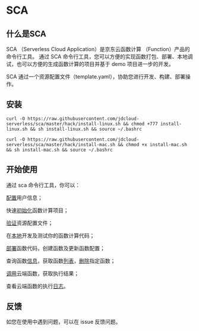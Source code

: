# SCA

## 什么是SCA

SCA （Serverless Cloud Application）是京东云函数计算 （Function）产品的命令行工具。
通过 SCA 命令行工具，您可以方便的实现函数打包、部署、本地调试，也可以方便的生成函数计算的项目并基于 demo 项目进一步的开发。

SCA 通过一个资源配置文件（template.yaml），协助您进行开发、构建、部署操作。

## 安装

`curl -O https://raw.githubusercontent.com/jdcloud-serverless/sca/master/hack/install-linux.sh && chmod +777 install-linux.sh && sh install-linux.sh && source ~/.bashrc`

`curl -O https://raw.githubusercontent.com/jdcloud-serverless/sca/master/hack/install-mac.sh && chmod +x install-mac.sh && sh install-mac.sh && source ~/.bashrc`

## 开始使用

通过 sca 命令行工具，你可以：

[配置](https://github.com/jdcloud-serverless/sca/tree/master/doc/usage/config.md)用户信息；

快速[初始化](https://github.com/jdcloud-serverless/sca/tree/master/doc/usage/init.md)函数计算项目；

[验证](https://github.com/jdcloud-serverless/sca/tree/master/doc/usage/validate.md)资源配置文件；

在[本地](https://github.com/jdcloud-serverless/sca/tree/master/doc/usage/local.md)开发及测试你的函数计算代码；

[部署](https://github.com/jdcloud-serverless/sca/tree/master/doc/usage/deploy.md)函数代码，创建函数及更新函数配置；

查询函数[信息](https://github.com/jdcloud-serverless/sca/tree/master/doc/usage/function_info.md)，获取函数[列表](https://github.com/jdcloud-serverless/sca/tree/master/doc/usage/function_list.md)，[删除](https://github.com/jdcloud-serverless/sca/tree/master/doc/usage/function_delete.md)指定函数；

[调用](https://github.com/jdcloud-serverless/sca/tree/master/doc/usage/invoke.md)云端函数，获取执行结果；

查看云端函数的执行[日志](https://github.com/jdcloud-serverless/sca/tree/master/doc/usage/logs.md)。


## 反馈

如您在使用中遇到问题，可以在 issue 反馈问题。
